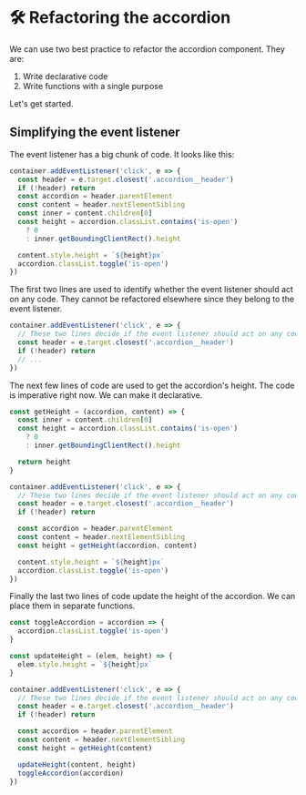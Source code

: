 # 🛠 Refactoring the accordion

We can use two best practice to refactor the accordion component. They are:

1. Write declarative code
2. Write functions with a single purpose

Let's get started.

## Simplifying the event listener

The event listener has a big chunk of code. It looks like this:

```js
container.addEventListener('click', e => {
  const header = e.target.closest('.accordion__header')
  if (!header) return
  const accordion = header.parentElement
  const content = header.nextElementSibling
  const inner = content.children[0]
  const height = accordion.classList.contains('is-open')
    ? 0
    : inner.getBoundingClientRect().height

  content.style.height = `${height}px`
  accordion.classList.toggle('is-open')
})
```

The first two lines are used to identify whether the event listener should act on any code. They cannot be refactored elsewhere since they belong to the event listener.

```js
container.addEventListener('click', e => {
  // These two lines decide if the event listener should act on any code
  const header = e.target.closest('.accordion__header')
  if (!header) return
  // ...
})
```

The next few lines of code are used to get the accordion's height. The code is imperative right now. We can make it declarative.

```js
const getHeight = (accordion, content) => {
  const inner = content.children[0]
  const height = accordion.classList.contains('is-open')
    ? 0
    : inner.getBoundingClientRect().height

  return height
}

container.addEventListener('click', e => {
  // These two lines decide if the event listener should act on any code
  const header = e.target.closest('.accordion__header')
  if (!header) return

  const accordion = header.parentElement
  const content = header.nextElementSibling
  const height = getHeight(accordion, content)

  content.style.height = `${height}px`
  accordion.classList.toggle('is-open')
})
```

Finally the last two lines of code update the height of the accordion. We can place them in separate functions.

```js
const toggleAccordion = accordion => {
  accordion.classList.toggle('is-open')
}

const updateHeight = (elem, height) => {
  elem.style.height = `${height}px`
}

container.addEventListener('click', e => {
  // These two lines decide if the event listener should act on any code
  const header = e.target.closest('.accordion__header')
  if (!header) return

  const accordion = header.parentElement
  const content = header.nextElementSibling
  const height = getHeight(content)

  updateHeight(content, height)
  toggleAccordion(accordion)
})
```
